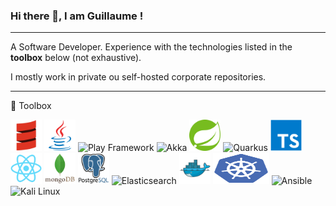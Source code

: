 ### Hi there 👋, I am Guillaume !

---

A Software Developer. Experience with the technologies listed in the **toolbox** below (not exhaustive).

I mostly work in private ou self-hosted corporate repositories.

---

🧰 Toolbox

<img src="https://raw.githubusercontent.com/devicons/devicon/master/icons/scala/scala-original.svg" alt="Scala" title="Scala" width="50" height="50"/> <img src="https://raw.githubusercontent.com/devicons/devicon/master/icons/java/java-original.svg" alt="Java" title="Java" width="50" height="50"/> 
<img src="https://www.playframework.com/assets/images/logos/9382fa0d736c5e7f01d0b7c2726a924d-play_full_color.svg" alt="Play Framework" title="Play Framework" width="50" height="50"/> 
<img src="https://akka.io/resources/images/akka_full_color.svg" alt="Akka" title="Akka" width="50" height="50"/> 
<img src="https://raw.githubusercontent.com/devicons/devicon/master/icons/spring/spring-original.svg" alt="Spring" title="Spring" width="50" height="50"/> 
<img src="https://design.jboss.org/quarkus/logo/final/SVG/quarkus_icon_rgb_default.svg" alt="Quarkus" title="Quarkus" width="50" height="50"/>
<img src="https://raw.githubusercontent.com/devicons/devicon/master/icons/typescript/typescript-original.svg" alt="Typescript" title="Typescript" width="50" height="50"/>
<img src="https://raw.githubusercontent.com/devicons/devicon/master/icons/react/react-original.svg" alt="React" title="React" width="50" height="50"/>
<img src="https://github.com/devicons/devicon/blob/master/icons/mongodb/mongodb-original-wordmark.svg" alt="MongoDB" title="MongoDB" width="50" height="50"/>
<img src="https://github.com/devicons/devicon/blob/master/icons/postgresql/postgresql-original-wordmark.svg" alt="PostgreSQL" title="PostgreSQL" width="50" height="50"/>
<img src="https://user-images.githubusercontent.com/25793363/208103317-f59eafe3-5a68-4daa-b623-acddaef34fea.svg" alt="Elasticsearch" title="Elasticsearch" width="48" height="48"/>
<img src="https://raw.githubusercontent.com/devicons/devicon/master/icons/docker/docker-original.svg" alt="Docker" title="Docker" width="50" height="50"/> 
<img src="https://raw.githubusercontent.com/devicons/devicon/master/icons/kubernetes/kubernetes-plain.svg" alt="Kubernetes" title="Kubernetes" width="90" height="50"/> 
<img src="https://upload.wikimedia.org/wikipedia/commons/2/24/Ansible_logo.svg" alt="Ansible" title="Ansible" width="60" height="60"/>
<img src="https://seeklogo.com/images/K/kali-linux-logo-0EB0B3A81B-seeklogo.com.png" alt="Kali Linux" title="Kali Linux" width="50" height="50"/>


<!--
**ggarvanese/ggarvanese** is a ✨ _special_ ✨ repository because its `README.md` (this file) appears on your GitHub profile.

Here are some ideas to get you started:

- 🔭 I’m currently working on ...
- 🌱 I’m currently learning ...
- 👯 I’m looking to collaborate on ...
- 🤔 I’m looking for help with ...
- 💬 Ask me about ...
- 📫 How to reach me: ...
- 😄 Pronouns: ...
- ⚡ Fun fact: ...
-->
